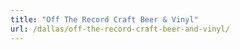 ```yaml
---
title: "Off The Record Craft Beer & Vinyl"
url: /dallas/off-the-record-craft-beer-and-vinyl/
---
```

